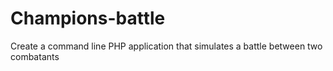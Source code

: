 # Champions-battle
Create a command line PHP application that simulates a battle between two combatants
